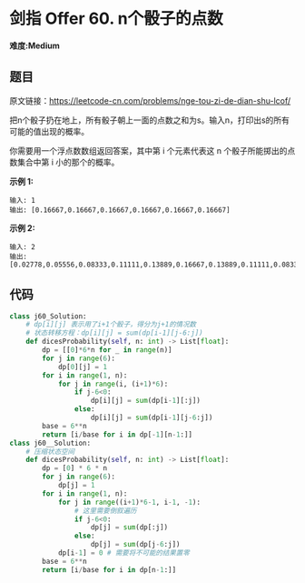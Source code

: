 # 剑指 Offer 60. n个骰子的点数
**难度:Medium**
## 题目
原文链接：https://leetcode-cn.com/problems/nge-tou-zi-de-dian-shu-lcof/

把n个骰子扔在地上，所有骰子朝上一面的点数之和为s。输入n，打印出s的所有可能的值出现的概率。

你需要用一个浮点数数组返回答案，其中第 i 个元素代表这 n 个骰子所能掷出的点数集合中第 i 小的那个的概率。

**示例 1:**
```
输入: 1
输出: [0.16667,0.16667,0.16667,0.16667,0.16667,0.16667]
```
**示例 2:**
```
输入: 2
输出: [0.02778,0.05556,0.08333,0.11111,0.13889,0.16667,0.13889,0.11111,0.08333,0.05556,0.02778]
```

## 代码
```python
class j60_Solution:
    # dp[i][j] 表示用了i+1个骰子，得分为j+1的情况数
    # 状态转移方程：dp[i][j] = sum(dp[i-1][j-6:j])
    def dicesProbability(self, n: int) -> List[float]:
        dp = [[0]*6*n for _ in range(n)]
        for j in range(6):
            dp[0][j] = 1
        for i in range(1, n):
            for j in range(i, (i+1)*6):
                if j-6<0:
                    dp[i][j] = sum(dp[i-1][:j])
                else:
                    dp[i][j] = sum(dp[i-1][j-6:j])
        base = 6**n
        return [i/base for i in dp[-1][n-1:]]
class j60__Solution:
    # 压缩状态空间
    def dicesProbability(self, n: int) -> List[float]:
        dp = [0] * 6 * n
        for j in range(6):
            dp[j] = 1
        for i in range(1, n):
            for j in range((i+1)*6-1, i-1, -1):
                # 这里需要倒叙遍历
                if j-6<0:
                    dp[j] = sum(dp[:j])
                else:
                    dp[j] = sum(dp[j-6:j])
            dp[i-1] = 0 # 需要将不可能的结果置零
        base = 6**n
        return [i/base for i in dp[n-1:]]
```

